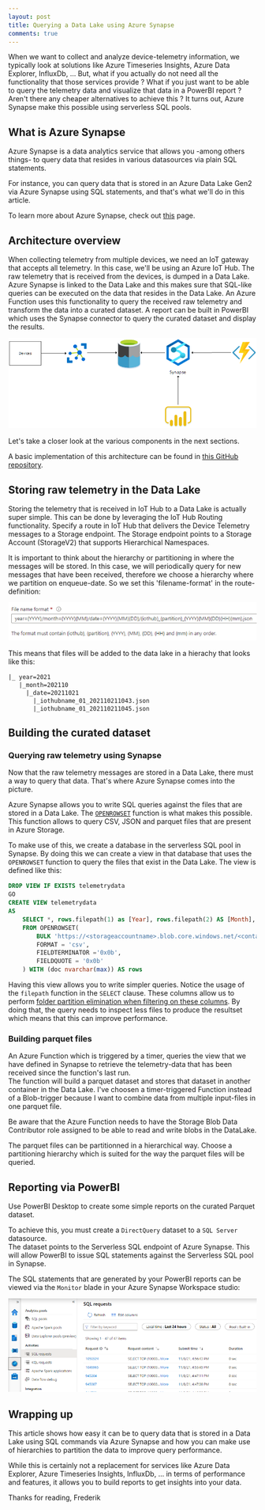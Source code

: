 ```yaml
---
layout: post
title: Querying a Data Lake using Azure Synapse
comments: true
---
```


When we want to collect and analyze device-telemetry information, we typically look at solutions like Azure Timeseries Insights, Azure Data Explorer, InfluxDb, ...
But, what if you actually do not need all the functionality that those services provide ?  What if you just want to be able to query the telemetry data and visualize that data in a PowerBI report ?  Aren't there any cheaper alternatives to achieve this ? It turns out, Azure Synapse make this possible using serverless SQL pools.

## What is Azure Synapse

Azure Synapse is a data analytics service that allows you -among others things- to query data that resides in various datasources via plain SQL statements.

For instance, you can query data that is stored in an Azure Data Lake Gen2 via Azure Synapse using SQL statements, and that's what we'll do in this article. 

To learn more about Azure Synapse, check out [this](https://azure.microsoft.com/en-us/services/synapse-analytics/#overview) page.  

## Architecture overview

When collecting telemetry from multiple devices, we need an IoT gateway that accepts all telemetry.  In this case, we'll be using an Azure IoT Hub.  The raw telemetry that is received from the devices, is dumped in a Data Lake.  Azure Synapse is linked to the Data Lake and this makes sure that SQL-like queries can be executed on the data that resides in the Data Lake.
An Azure Function uses this functionality to query the received raw telemetry and transform the data into a curated dataset.   A report can be built in PowerBI which uses the Synapse connector to query the curated dataset and display the results.

![Architecture overview](../images/posts/query-datalake-synapse/architecture-overview.png)

Let's take a closer look at the various components in the next sections.

A basic implementation of this architecture can be found in [this GitHub repository](https://github.com/fgheysels/synapse-iot-poc).

## Storing raw telemetry in the Data Lake

Storing the telemetry that is received in IoT Hub to a Data Lake is actually super simple.  This can be done by leveraging the IoT Hub Routing functionality.
Specify a route in IoT Hub that delivers the Device Telemetry messages to a Storage endpoint.  The Storage endpoint points to a Storage Account (StorageV2) that supports Hierarchical Namespaces.

It is important to think about the hierarchy or partitioning in where the messages will be stored.  In this case, we will periodically query for new messages that have been received, therefore we choose a hierarchy where we partition on enqueue-date.  So we set this 'filename-format' in the route-definition:

![route-definition](./../images/posts/query-datalake-synapse/routing-definition.png)

This means that files will be added to the data lake in a hierachy that looks like this:

```
|_ year=2021
   |_month=202110
     |_date=20211021
       |_iothubname_01_202110211043.json
       |_iothubname_01_202110211045.json
```

## Building the curated dataset

### Querying raw telemetry using Synapse

Now that the raw telemetry messages are stored in a Data Lake, there must a way to query that data.
That's where Azure Synapse comes into the picture.

Azure Synapse allows you to write SQL queries against the files that are stored in a Data Lake.  The [`OPENROWSET`](https://docs.microsoft.com/en-us/azure/synapse-analytics/sql/develop-openrowset) function is what makes this possible.  This function allows to query CSV, JSON and parquet files that are present in Azure Storage.

To make use of this, we create a database in the serverless SQL pool in Synapse.  By doing this we can create a view in that database that uses the `OPENROWSET` function to query the files that exist in the Data Lake.  The view is defined like this:

```sql
DROP VIEW IF EXISTS telemetrydata
GO
CREATE VIEW telemetrydata
AS
    SELECT *, rows.filepath(1) as [Year], rows.filepath(2) AS [Month], rows.filepath(3) AS [Date]
    FROM OPENROWSET(
        BULK 'https://<storageaccountname>.blob.core.windows.net/<containername>/year=*/month=*/date=*/*.json',
        FORMAT = 'csv',
        FIELDTERMINATOR ='0x0b',
        FIELDQUOTE = '0x0b'
    ) WITH (doc nvarchar(max)) AS rows
```

Having this view allows you to write simpler queries.  Notice the usage of the `filepath` function in the `SELECT` clause.  These columns allow us to perform [folder partition elimination when filtering on these columns](https://docs.microsoft.com/en-us/azure/synapse-analytics/sql/create-use-views#partitioned-views).  By doing that, the query needs to inspect less files to produce the resultset which means that this can improve performance.

### Building parquet files

An Azure Function which is triggered by a timer, queries the view that we have defined in Synapse to retrieve the telemetry-data that has been received since the function's last run.  
The function will build a parquet dataset and stores that dataset in another container in the Data Lake.  I've choosen a timer-triggered Function instead of a Blob-trigger because I want to combine data from multiple input-files in one parquet file.

Be aware that the Azure Function needs to have the Storage Blob Data Contributor role assigned to be able to read and write blobs in the DataLake.

The parquet files can be partitionned in a hierarchical way.  Choose a partitioning hierarchy which is suited for the way the parquet files will be queried.

## Reporting via PowerBI

Use PowerBI Desktop to create some simple reports on the curated Parquet dataset.

To achieve this, you must create a `DirectQuery` dataset to a `SQL Server` datasource.  
The dataset points to the Serverless SQL endpoint of Azure Synapse.  This will allow PowerBI to issue SQL statements against the Serverless SQL pool in Synapse.

The SQL statements that are generated by your PowerBI reports can be viewed via the `Monitor` blade in your Azure Synapse Workspace studio:

![Synapse SQL Monitor](./../images/posts/query-datalake-synapse/synapse-monitor-sql.png)

## Wrapping up

This article shows how easy it can be to query data that is stored in a Data Lake using SQL commands via Azure Synapse and how you can make use of hierarchies to partition the data to improve query performance.

While this is certainly not a replacement for services like Azure Data Explorer, Azure Timeseries Insights, InfluxDb, ... in terms of performance and features, it allows you to build reports to get insights into your data.

Thanks for reading,
Frederik